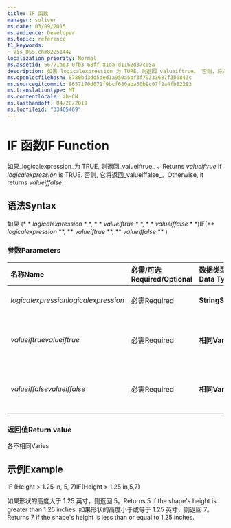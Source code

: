 ```yaml
---
title: IF 函数
manager: soliver
ms.date: 03/09/2015
ms.audience: Developer
ms.topic: reference
f1_keywords:
- Vis_DSS.chm82251442
localization_priority: Normal
ms.assetid: 66771ad3-0fb3-68ff-81da-d1162d37c05a
description: 如果 logicalexpression 为 TURE，则返回 valueiftrue。 否则，将返回 valueiffalse。
ms.openlocfilehash: 8780bd3dd5ded1a950a5bf3f79333687f3b6843c
ms.sourcegitcommit: 8657170d071f9bcf680aba50b9c07f2a4fb82283
ms.translationtype: MT
ms.contentlocale: zh-CN
ms.lasthandoff: 04/28/2019
ms.locfileid: "33405469"
---
```

# <a name="if-function"></a><span data-ttu-id="3713d-104">IF 函数</span><span class="sxs-lookup"><span data-stu-id="3713d-104">IF Function</span></span>

<span data-ttu-id="3713d-105">如果_logicalexpression_为 TRUE, 则返回_valueiftrue_ 。</span><span class="sxs-lookup"><span data-stu-id="3713d-105">Returns  _valueiftrue_ if  _logicalexpression_ is TRUE.</span></span> <span data-ttu-id="3713d-106">否则, 它将返回_valueiffalse_。</span><span class="sxs-lookup"><span data-stu-id="3713d-106">Otherwise, it returns  _valueiffalse_.</span></span>
  
## <a name="syntax"></a><span data-ttu-id="3713d-107">语法</span><span class="sxs-lookup"><span data-stu-id="3713d-107">Syntax</span></span>

<span data-ttu-id="3713d-108">如果 (\* \* *logicalexpression* \* \*, \* \* *valueiftrue* \* \*, \* \* *valueiffalse* \* \*)</span><span class="sxs-lookup"><span data-stu-id="3713d-108">IF(\*\* *logicalexpression* \*\*, \*\* *valueiftrue* \*\*, \*\* *valueiffalse* \*\* )</span></span> 
  
### <a name="parameters"></a><span data-ttu-id="3713d-109">参数</span><span class="sxs-lookup"><span data-stu-id="3713d-109">Parameters</span></span>

|<span data-ttu-id="3713d-110">**名称**</span><span class="sxs-lookup"><span data-stu-id="3713d-110">**Name**</span></span>|<span data-ttu-id="3713d-111">**必需/可选**</span><span class="sxs-lookup"><span data-stu-id="3713d-111">**Required/Optional**</span></span>|<span data-ttu-id="3713d-112">**数据类型**</span><span class="sxs-lookup"><span data-stu-id="3713d-112">**Data Type**</span></span>|<span data-ttu-id="3713d-113">**说明**</span><span class="sxs-lookup"><span data-stu-id="3713d-113">**Description**</span></span>|
|:-----|:-----|:-----|:-----|
| <span data-ttu-id="3713d-114">_logicalexpression_</span><span class="sxs-lookup"><span data-stu-id="3713d-114">_logicalexpression_</span></span> <br/> |<span data-ttu-id="3713d-115">必需</span><span class="sxs-lookup"><span data-stu-id="3713d-115">Required</span></span>  <br/> |<span data-ttu-id="3713d-116">**String**</span><span class="sxs-lookup"><span data-stu-id="3713d-116">**String**</span></span> <br/> |<span data-ttu-id="3713d-117">要计算的表达式。</span><span class="sxs-lookup"><span data-stu-id="3713d-117">Expression to evaluate.</span></span>  <br/> |
| <span data-ttu-id="3713d-118">_valueiftrue_</span><span class="sxs-lookup"><span data-stu-id="3713d-118">_valueiftrue_</span></span> <br/> |<span data-ttu-id="3713d-119">必需</span><span class="sxs-lookup"><span data-stu-id="3713d-119">Required</span></span>  <br/> |<span data-ttu-id="3713d-120">**相同**</span><span class="sxs-lookup"><span data-stu-id="3713d-120">**Varies**</span></span> <br/> |<span data-ttu-id="3713d-121">_logicalexpression_为 true 时要返回的值。</span><span class="sxs-lookup"><span data-stu-id="3713d-121">Value to return if  _logicalexpression_ is true.</span></span>  <br/> |
| <span data-ttu-id="3713d-122">_valueiffalse_</span><span class="sxs-lookup"><span data-stu-id="3713d-122">_valueiffalse_</span></span> <br/> |<span data-ttu-id="3713d-123">必需</span><span class="sxs-lookup"><span data-stu-id="3713d-123">Required</span></span>  <br/> |<span data-ttu-id="3713d-124">**相同**</span><span class="sxs-lookup"><span data-stu-id="3713d-124">**Varies**</span></span> <br/> | <span data-ttu-id="3713d-125">_logicalexpression_为 false 时要返回的值。</span><span class="sxs-lookup"><span data-stu-id="3713d-125">Value to return if  _logicalexpression_ is false.</span></span>  <br/> |
   
### <a name="return-value"></a><span data-ttu-id="3713d-126">返回值</span><span class="sxs-lookup"><span data-stu-id="3713d-126">Return value</span></span>

<span data-ttu-id="3713d-127">各不相同</span><span class="sxs-lookup"><span data-stu-id="3713d-127">Varies</span></span>
  
## <a name="example"></a><span data-ttu-id="3713d-128">示例</span><span class="sxs-lookup"><span data-stu-id="3713d-128">Example</span></span>

<span data-ttu-id="3713d-129">IF (Height \> 1.25 in, 5, 7)</span><span class="sxs-lookup"><span data-stu-id="3713d-129">IF(Height \> 1.25 in,5,7)</span></span>
  
<span data-ttu-id="3713d-130">如果形状的高度大于 1.25 英寸，则返回 5。</span><span class="sxs-lookup"><span data-stu-id="3713d-130">Returns 5 if the shape's height is greater than 1.25 inches.</span></span> <span data-ttu-id="3713d-131">如果形状的高度小于或等于 1.25 英寸，则返回 7。</span><span class="sxs-lookup"><span data-stu-id="3713d-131">Returns 7 if the shape's height is less than or equal to 1.25 inches.</span></span>
  

